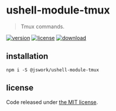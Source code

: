 # ushell-module-tmux
> Tmux commands.

[![version][version-image]][version-url]
[![license][license-image]][license-url]
[![download][download-image]][download-url]

## installation
```shell
npm i -S @jswork/ushell-module-tmux
```

## license
Code released under [the MIT license](https://github.com/afeiship/ushell-module-tmux/blob/master/LICENSE.txt).

[version-image]: https://img.shields.io/npm/v/@jswork/ushell-module-tmux
[version-url]: https://npmjs.org/package/@jswork/ushell-module-tmux

[license-image]: https://img.shields.io/npm/l/@jswork/ushell-module-tmux
[license-url]: https://github.com/afeiship/ushell-module-tmux/blob/master/LICENSE.txt

[download-image]: https://img.shields.io/npm/dm/@jswork/ushell-module-tmux
[download-url]: https://www.npmjs.com/package/@jswork/ushell-module-tmux
